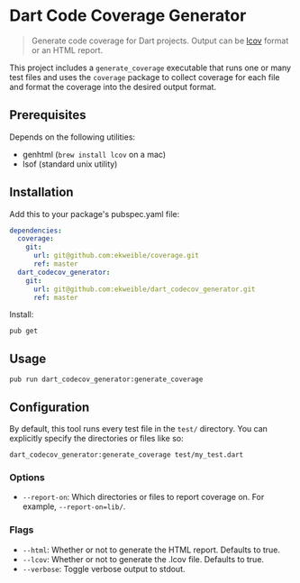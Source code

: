 # Dart Code Coverage Generator

> Generate code coverage for Dart projects. Output can be [lcov](http://ltp.sourceforge.net/coverage/lcov.php) format or an HTML report.

This project includes a `generate_coverage` executable that runs one or many test files and uses the `coverage` package to collect coverage for each file and format the coverage into the desired output format.


## Prerequisites
Depends on the following utilities:

- genhtml (`brew install lcov` on a mac)
- lsof (standard unix utility)


## Installation

Add this to your package's pubspec.yaml file:
```yaml
dependencies:
  coverage:
    git:
      url: git@github.com:ekweible/coverage.git
      ref: master
  dart_codecov_generator:
    git:
      url: git@github.com:ekweible/dart_codecov_generator.git
      ref: master
```

Install:
```
pub get
```


## Usage
```
pub run dart_codecov_generator:generate_coverage
```


## Configuration
By default, this tool runs every test file in the `test/` directory. You can explicitly specify the directories or files like so:
```
dart_codecov_generator:generate_coverage test/my_test.dart
```

### Options
- `--report-on`: Which directories or files to report coverage on. For example, `--report-on=lib/`.

### Flags
- `--html`: Whether or not to generate the HTML report. Defaults to true.
- `--lcov`: Whether or not to generate the .lcov file. Defaults to true.
- `--verbose`: Toggle verbose output to stdout.